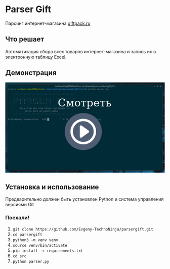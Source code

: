 # Parser Gift

Парсинг интернет-магазина  [giftpack.ru](https://giftpack.ru/)

## Что решает

Автоматизация сбора всех товаров интернет-магазина и запись их в электронную таблицу Excel.

## Демонстрация

[![Parser Gift](images/look.png)](https://youtu.be/ZrmeRU-MI10)

## Установка и использование

Предварительно должен быть установлен Python и система управления версиями Git

### Поехали!

1. `git clone https://github.com/Evgeny-TechnoNinja/parsergift.git`
2. `cd parsergift`
3. `python3 -m venv venv`
4. `source venv/bin/activate`
5. `pip install -r requirements.txt`
6. `cd src`
7. `python parser.py `

